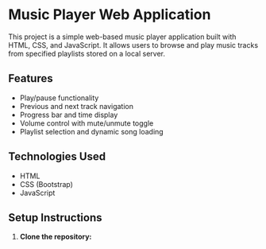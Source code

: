 # Music Player Web Application

This project is a simple web-based music player application built with HTML, CSS, and JavaScript. It allows users to browse and play music tracks from specified playlists stored on a local server.

## Features

- Play/pause functionality
- Previous and next track navigation
- Progress bar and time display
- Volume control with mute/unmute toggle
- Playlist selection and dynamic song loading

## Technologies Used

- HTML
- CSS (Bootstrap)
- JavaScript

## Setup Instructions

1. **Clone the repository:**
